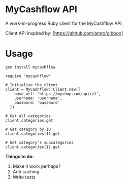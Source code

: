 # MyCashflow API

A work-in-progress Ruby client for the MyCashflow API.

Client API inspired by: [https://github.com/amro/gibbon]

# Usage
```
gem install mycashflow
```
```
require 'mycashflow'

# Initialize the client
client = MyCashflow::Client.new({
    base_url: 'https://myshop.com/api/v1',
    username: 'username',
    password: 'password'
  })

# Get all categories
client.categories.get

# Get category by ID
client.categories(1).get

# Get category's subcategories
client.categories(1).get
```

**Things to do:**

1. Make it work perhaps?
2. Add caching
3. Write tests
